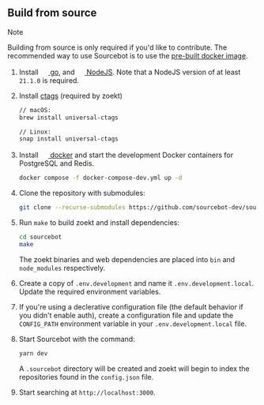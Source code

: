 ## Build from source
>[!NOTE]
> Building from source is only required if you'd like to contribute. The recommended way to use Sourcebot is to use the [pre-built docker image](https://github.com/sourcebot-dev/sourcebot/pkgs/container/sourcebot).

1. Install <a href="https://go.dev/doc/install"><img src="https://go.dev/favicon.ico" width="16" height="16"> go</a>, and <a href="https://nodejs.org/"><img src="https://nodejs.org/favicon.ico" width="16" height="16"> NodeJS</a>. Note that a NodeJS version of at least `21.1.0` is required.

2. Install [ctags](https://github.com/universal-ctags/ctags) (required by zoekt)
    ```sh
    // macOS:
    brew install universal-ctags

    // Linux:
    snap install universal-ctags
    ```

3. Install <a href="https://docs.docker.com/get-started/get-docker/"><img src="https://www.docker.com/favicon.ico" width="16" height="16"> docker</a> and start the development Docker containers for PostgreSQL and Redis.

    ```sh
    docker compose -f docker-compose-dev.yml up -d
    ```

4. Clone the repository with submodules:
    ```sh
    git clone --recurse-submodules https://github.com/sourcebot-dev/sourcebot.git
    ```

5. Run `make` to build zoekt and install dependencies:
    ```sh
    cd sourcebot
    make
    ```

    The zoekt binaries and web dependencies are placed into `bin` and `node_modules` respectively.

6. Create a copy of `.env.development` and name it `.env.development.local`. Update the required environment variables.

7. If you're using a declerative configuration file (the default behavior if you didn't enable auth), create a configuration file and update the `CONFIG_PATH` environment variable in your `.env.development.local` file.

8. Start Sourcebot with the command:
    ```sh
    yarn dev
    ```

    A `.sourcebot` directory will be created and zoekt will begin to index the repositories found in the `config.json` file.

9. Start searching at `http://localhost:3000`.
